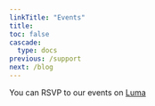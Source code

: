 ```yaml
---
linkTitle: "Events"
title: 
toc: false
cascade:
  type: docs
previous: /support
next: /blog
---
```

You can RSVP to our events on [Luma](https://lu.ma/sdbitcoiners)
